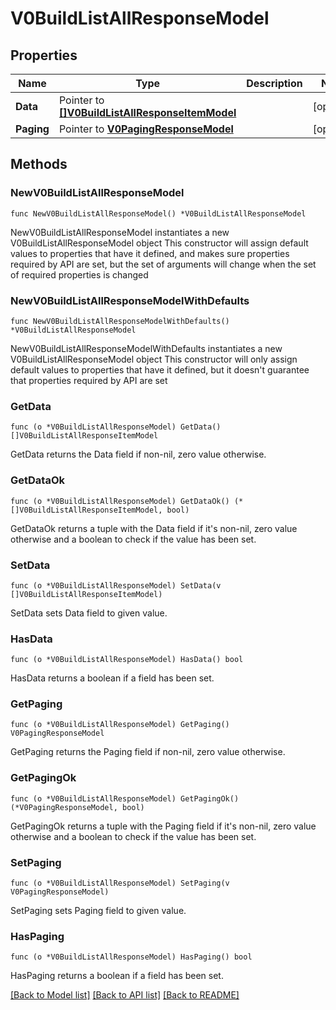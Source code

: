 # V0BuildListAllResponseModel

## Properties

Name | Type | Description | Notes
------------ | ------------- | ------------- | -------------
**Data** | Pointer to [**[]V0BuildListAllResponseItemModel**](V0BuildListAllResponseItemModel.md) |  | [optional] 
**Paging** | Pointer to [**V0PagingResponseModel**](V0PagingResponseModel.md) |  | [optional] 

## Methods

### NewV0BuildListAllResponseModel

`func NewV0BuildListAllResponseModel() *V0BuildListAllResponseModel`

NewV0BuildListAllResponseModel instantiates a new V0BuildListAllResponseModel object
This constructor will assign default values to properties that have it defined,
and makes sure properties required by API are set, but the set of arguments
will change when the set of required properties is changed

### NewV0BuildListAllResponseModelWithDefaults

`func NewV0BuildListAllResponseModelWithDefaults() *V0BuildListAllResponseModel`

NewV0BuildListAllResponseModelWithDefaults instantiates a new V0BuildListAllResponseModel object
This constructor will only assign default values to properties that have it defined,
but it doesn't guarantee that properties required by API are set

### GetData

`func (o *V0BuildListAllResponseModel) GetData() []V0BuildListAllResponseItemModel`

GetData returns the Data field if non-nil, zero value otherwise.

### GetDataOk

`func (o *V0BuildListAllResponseModel) GetDataOk() (*[]V0BuildListAllResponseItemModel, bool)`

GetDataOk returns a tuple with the Data field if it's non-nil, zero value otherwise
and a boolean to check if the value has been set.

### SetData

`func (o *V0BuildListAllResponseModel) SetData(v []V0BuildListAllResponseItemModel)`

SetData sets Data field to given value.

### HasData

`func (o *V0BuildListAllResponseModel) HasData() bool`

HasData returns a boolean if a field has been set.

### GetPaging

`func (o *V0BuildListAllResponseModel) GetPaging() V0PagingResponseModel`

GetPaging returns the Paging field if non-nil, zero value otherwise.

### GetPagingOk

`func (o *V0BuildListAllResponseModel) GetPagingOk() (*V0PagingResponseModel, bool)`

GetPagingOk returns a tuple with the Paging field if it's non-nil, zero value otherwise
and a boolean to check if the value has been set.

### SetPaging

`func (o *V0BuildListAllResponseModel) SetPaging(v V0PagingResponseModel)`

SetPaging sets Paging field to given value.

### HasPaging

`func (o *V0BuildListAllResponseModel) HasPaging() bool`

HasPaging returns a boolean if a field has been set.


[[Back to Model list]](../README.md#documentation-for-models) [[Back to API list]](../README.md#documentation-for-api-endpoints) [[Back to README]](../README.md)


